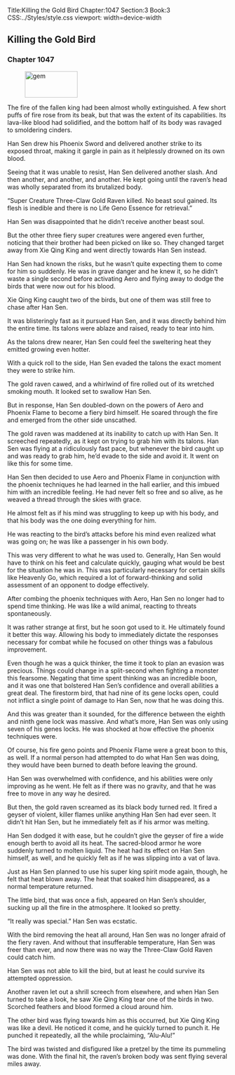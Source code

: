 Title:Killing the Gold Bird 
Chapter:1047 
Section:3 
Book:3 
CSS:../Styles/style.css 
viewport: width=device-width
  
## Killing the Gold Bird
### Chapter 1047 
<figure>
	<img src="../Images/gem.gif" alt="gem" id="gem" width="120" height="60" />
</figure>
  

  
  The fire of the fallen king had been almost wholly extinguished. A few short puffs of fire rose from its beak, but that was the extent of its capabilities. Its lava-like blood had solidified, and the bottom half of its body was ravaged to smoldering cinders.

Han Sen drew his Phoenix Sword and delivered another strike to its exposed throat, making it gargle in pain as it helplessly drowned on its own blood.

Seeing that it was unable to resist, Han Sen delivered another slash. And then another, and another, and another. He kept going until the raven’s head was wholly separated from its brutalized body.

“Super Creature Three-Claw Gold Raven killed. No beast soul gained. Its flesh is inedible and there is no Life Geno Essence for retrieval.”

Han Sen was disappointed that he didn’t receive another beast soul.

But the other three fiery super creatures were angered even further, noticing that their brother had been picked on like so. They changed target away from Xie Qing King and went directly towards Han Sen instead.

Han Sen had known the risks, but he wasn’t quite expecting them to come for him so suddenly. He was in grave danger and he knew it, so he didn’t waste a single second before activating Aero and flying away to dodge the birds that were now out for his blood.

Xie Qing King caught two of the birds, but one of them was still free to chase after Han Sen.

It was blisteringly fast as it pursued Han Sen, and it was directly behind him the entire time. Its talons were ablaze and raised, ready to tear into him.

As the talons drew nearer, Han Sen could feel the sweltering heat they emitted growing even hotter.

With a quick roll to the side, Han Sen evaded the talons the exact moment they were to strike him.

The gold raven cawed, and a whirlwind of fire rolled out of its wretched smoking mouth. It looked set to swallow Han Sen.

But in response, Han Sen doubled-down on the powers of Aero and Phoenix Flame to become a fiery bird himself. He soared through the fire and emerged from the other side unscathed.

The gold raven was maddened at its inability to catch up with Han Sen. It screeched repeatedly, as it kept on trying to grab him with its talons. Han Sen was flying at a ridiculously fast pace, but whenever the bird caught up and was ready to grab him, he’d evade to the side and avoid it. It went on like this for some time.

Han Sen then decided to use Aero and Phoenix Flame in conjunction with the phoenix techniques he had learned in the hall earlier, and this imbued him with an incredible feeling. He had never felt so free and so alive, as he weaved a thread through the skies with grace.

He almost felt as if his mind was struggling to keep up with his body, and that his body was the one doing everything for him.

He was reacting to the bird’s attacks before his mind even realized what was going on; he was like a passenger in his own body.

This was very different to what he was used to. Generally, Han Sen would have to think on his feet and calculate quickly, gauging what would be best for the situation he was in. This was particularly necessary for certain skills like Heavenly Go, which required a lot of forward-thinking and solid assessment of an opponent to dodge effectively.

After combing the phoenix techniques with Aero, Han Sen no longer had to spend time thinking. He was like a wild animal, reacting to threats spontaneously.

It was rather strange at first, but he soon got used to it. He ultimately found it better this way. Allowing his body to immediately dictate the responses necessary for combat while he focused on other things was a fabulous improvement.

Even though he was a quick thinker, the time it took to plan an evasion was precious. Things could change in a split-second when fighting a monster this fearsome. Negating that time spent thinking was an incredible boon, and it was one that bolstered Han Sen’s confidence and overall abilities a great deal. The firestorm bird, that had nine of its gene locks open, could not inflict a single point of damage to Han Sen, now that he was doing this.

And this was greater than it sounded, for the difference between the eighth and ninth gene lock was massive. And what’s more, Han Sen was only using seven of his genes locks. He was shocked at how effective the phoenix techniques were.

Of course, his fire geno points and Phoenix Flame were a great boon to this, as well. If a normal person had attempted to do what Han Sen was doing, they would have been burned to death before leaving the ground.

Han Sen was overwhelmed with confidence, and his abilities were only improving as he went. He felt as if there was no gravity, and that he was free to move in any way he desired.

But then, the gold raven screamed as its black body turned red. It fired a geyser of violent, killer flames unlike anything Han Sen had ever seen. It didn’t hit Han Sen, but he immediately felt as if his armor was melting.

Han Sen dodged it with ease, but he couldn’t give the geyser of fire a wide enough berth to avoid all its heat. The sacred-blood armor he wore suddenly turned to molten liquid. The heat had its effect on Han Sen himself, as well, and he quickly felt as if he was slipping into a vat of lava.

Just as Han Sen planned to use his super king spirit mode again, though, he felt that heat blown away. The heat that soaked him disappeared, as a normal temperature returned.

The little bird, that was once a fish, appeared on Han Sen’s shoulder, sucking up all the fire in the atmosphere. It looked so pretty.

“It really was special.” Han Sen was ecstatic.

With the bird removing the heat all around, Han Sen was no longer afraid of the fiery raven. And without that insufferable temperature, Han Sen was freer than ever, and now there was no way the Three-Claw Gold Raven could catch him.

Han Sen was not able to kill the bird, but at least he could survive its attempted oppression.

Another raven let out a shrill screech from elsewhere, and when Han Sen turned to take a look, he saw Xie Qing King tear one of the birds in two. Scorched feathers and blood formed a cloud around him.

The other bird was flying towards him as this occurred, but Xie Qing King was like a devil. He noticed it come, and he quickly turned to punch it. He punched it repeatedly, all the while proclaiming, “Alu-Alu!”

The bird was twisted and disfigured like a pretzel by the time its pummeling was done. With the final hit, the raven’s broken body was sent flying several miles away.
